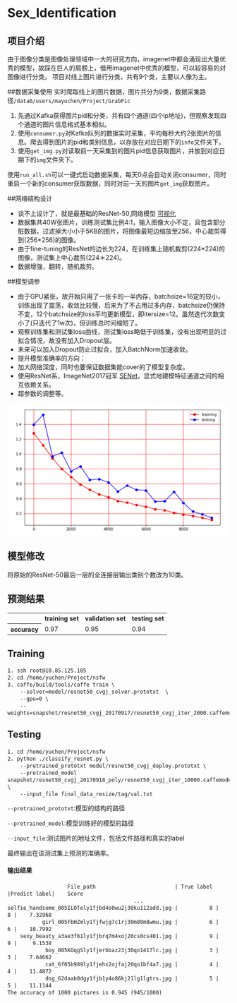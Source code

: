 # Sex_Identification

## 项目介绍
由于图像分类是图像处理领域中一大的研究方向，imagenet中都会涌现出大量优秀的模型，故踩在巨人的肩膀上，借用imagenet中优秀的模型，可以较容易的对图像进行分类。
项目对线上图片进行分类，共有9个类，主要以人像为主。

##数据采集使用
实时爬取线上的图片数据，图片共分为9类，数据采集路径`/data0/users/mayuchen/Project/GrabPic`

1. 先通过Kafka获得图片pid和分类，共有四个通道(四个ip地址)，但观察发现四个通道的图片信息格式基本相似。
2. 使用`consumer.py`对Kafka队列的数据实时采集，平均每秒大约2张图片的信息。爬去得到图片的pid和类别信息，以存放在对应日期下的`info`文件夹下。
3. 使用`get_img.py`对读取前一天采集到的图片pid信息获取图片，并放到对应日期下的`img`文件夹下。

使用`run_all.sh`可以一键式启动数据采集，每天0点会自动关闭consumer，同时重启一个新的consumer获取数据，同时对前一天的图片`get_img`获取图片。


##网络结构设计
* 谈不上设计了，就是最基础的ResNet-50,网络模型  [可视化](http://ethereon.github.io/netscope/#/gist/6c1cb523a01d8f81a2387c132c08fa6d)  
* 数据集共40W张图片，训练测试集比例4:1，输入图像大小不定，且包含部分脏数据，过滤掉大小小于5KB的图片，将图像最短边缩放至256，中心裁剪得到(256*256)的图像。
* 由于fine-tuning的ResNet的边长为224，在训练集上随机裁剪(224*224)的图像，测试集上中心裁剪(224＊224)。
* 数据增强，翻转，随机裁剪。

##模型调参
* 由于GPU紧张，故开始只用了一张卡的一半内存，batchsize=16定的较小，训练出现了震荡，收敛比较慢，后来为了不占用过多内存，batchsize仍保持不变，12个batchsize的loss平均更新模型，即itersize=12。虽然迭代次数变小了(只迭代了1w次)，但训练总时间缩短了。
* 观察训练集和测试集loss曲线，测试集loss略低于训练集，没有出现明显的过拟合情况，故没有加入Dropout层。
* 未来可以加入Dropout防止过拟合，加入BatchNorm加速收敛。
* 提升模型准确率的方向：
 * 加大网络深度，同时也要保证数据集能cover的了模型复杂度。
 * 使用ResNet系，ImageNet2017冠军 [SENet](https://github.com/hujie-frank/SENet)，显式地建模特征通道之间的相互依赖关系。
 * 超参数的调整等。
 
<p align='center'><img src="https://raw.githubusercontent.com/Maycbj/Share/intern_sina/Sex_Identification/images/loss.jpg" width=500 height=300 align="center"></p>

## 模型修改
将原始的ResNet-50最后一层的全连接层输出类别个数改为10类。

## 预测结果
<p align='center'>
<table>
    <tr>
        <th></th>
        <th>training set</th>
        <th>validation set</th>
        <th>testing set</th>
    </tr>
    <tr>
        <th>accuracy</th>
        <td>0.97</td>
        <td>0.95</td>
        <td>0.94</td>
    </tr>
</table>
</p>

## Training
	1. ssh root@10.85.125.105
	2. cd /home/yuchen/Project/nsfw
	3. caffe/build/tools/caffe train \
		--solver=model/resnet50_cvgj_solver.prototxt  \
		--gpu=0 \
		--weights=snapshot/resnet50_cvgj_20170917/resnet50_cvgj_iter_2000.caffemodel

## Testing
	1. cd /home/yuchen/Project/nsfw
	2. python ./classify_resnet.py \
		--pretrained_prototxt model/resnet50_cvgj_deploy.prototxt \
		--pretrained_model snapshot/resnet50_cvgj_20170918_poly/resnet50_cvgj_iter_10000.caffemodel \
		--input_file final_data_resize/tag/val.txt
	
	
`--pretrained_prototxt`:模型的结构的路径

`--pretrained_model`:模型训练好的模型的路径

`--input_file`:测试图片的地址文件，包括文件路径和真实的label

最终输出在该测试集上预测的准确率。

#### 输出结果

	                   File_path				         | True label |Predict label|    Score
	                   						...
	selfie_handsome_005ILOTely1fjbd4o0wu2j30ku112add.jpg |          8 |           8 |    7.32968
	           girl_005FbHZmly1fjfwjg7c1rj30m80m8wmu.jpg |          6 |           6 |    10.7992
	    sexy_beauty_a3ae3f61ly1fjbrq7m4xoj20cs0cs401.jpg |          9 |           9 |     9.1538
	            boy_005KOqgSly1fjerbbaz23j30qo1417lc.jpg |          3 |           3 |    7.64662
	            cat_6f05b989ly1fjehx2ojfaj20qo1bf4a7.jpg |          4 |           4 |    11.4872
	            dog_62daab0dgy1fjb1y4o86kj21lg1lgtrs.jpg |          5 |           5 |    11.1144
	The accuracy of 1000 pictures is 0.945 (945/1000)





